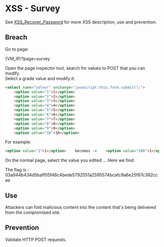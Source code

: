 # XSS - Survey

See [XSS_Recover_Password](https://github.com/anyashuka/Darkly/tree/master/XSS_Recover_Password) for more XSS description, use and prevention.


## Breach

Go to page:

{VM_IP/?page=survey

Open the page inspector tool, search for values to POST that you can modify. <br>
Select a grade value and modify it:

```html
<select name="valeur" onchange="javascript:this.form.submit();">
	<option value="1">1</option>
	<option value="2">2</option>
	<option value="3">3</option>
	<option value="4">4</option>
	<option value="5">5</option>
	<option value="6">6</option>
	<option value="7">7</option>
	<option value="8">8</option>
	<option value="9">9</option>
	<option value="10">10</option>
```

For example:

```html
<option value="1">1</option>    becomes ->    <option value="100">1</option>
```

On the normal page, select the value you edited
... Here we find:

The flag is : 03a944b434d5baff05f46c4bede5792551a2595574bcafc9a6e25f67c382ccaa


## Use

Attackers can fold malicious content into the content that's being delivered from the compromised site.


## Prevention

Validate HTTP POST requests.
